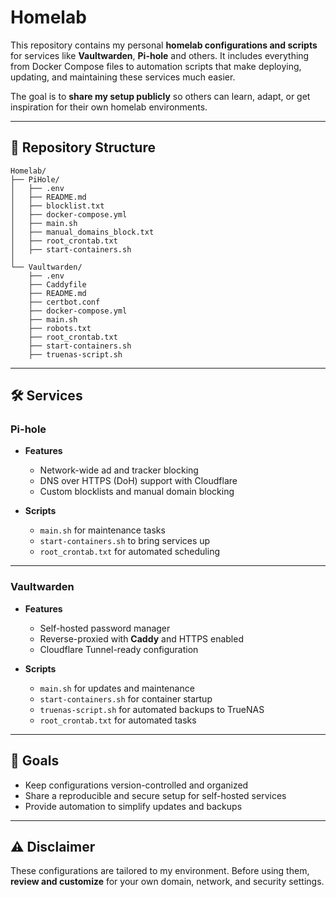 # Homelab

This repository contains my personal **homelab configurations and scripts** for services like **Vaultwarden**, **Pi-hole** and others. It includes everything from Docker Compose files to automation scripts that make deploying, updating, and maintaining these services much easier.

The goal is to **share my setup publicly** so others can learn, adapt, or get inspiration for their own homelab environments.

---

## 📂 Repository Structure

```
Homelab/
├── PiHole/
│   ├── .env
│   ├── README.md
│   ├── blocklist.txt
│   ├── docker-compose.yml
│   ├── main.sh
│   ├── manual_domains_block.txt
│   ├── root_crontab.txt
│   ├── start-containers.sh
│
└── Vaultwarden/
    ├── .env
    ├── Caddyfile
    ├── README.md
    ├── certbot.conf
    ├── docker-compose.yml
    ├── main.sh
    ├── robots.txt
    ├── root_crontab.txt
    ├── start-containers.sh
    ├── truenas-script.sh
```

---

## 🛠 Services

### **Pi-hole**

* **Features**

  * Network-wide ad and tracker blocking
  * DNS over HTTPS (DoH) support with Cloudflare
  * Custom blocklists and manual domain blocking
* **Scripts**

  * `main.sh` for maintenance tasks
  * `start-containers.sh` to bring services up
  * `root_crontab.txt` for automated scheduling

---

### **Vaultwarden**

* **Features**

  * Self-hosted password manager
  * Reverse-proxied with **Caddy** and HTTPS enabled
  * Cloudflare Tunnel-ready configuration
* **Scripts**

  * `main.sh` for updates and maintenance
  * `start-containers.sh` for container startup
  * `truenas-script.sh` for automated backups to TrueNAS
  * `root_crontab.txt` for automated tasks

---

## 🚀 Goals

* Keep configurations version-controlled and organized
* Share a reproducible and secure setup for self-hosted services
* Provide automation to simplify updates and backups

---

## ⚠️ Disclaimer

These configurations are tailored to my environment.
Before using them, **review and customize** for your own domain, network, and security settings.
